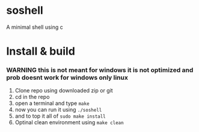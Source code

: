 # soshell
A minimal shell using c


# Install & build
### WARNING this is not meant for windows it is not optimized and prob doesnt work for windows only linux
1) Clone repo using downloaded zip or git
2) cd in the repo
3) open a terminal and type `make`
4) now you can run it using `./soshell`
5) and to top it all of `sudo make install`
6) Optinal clean environment using `make clean`

